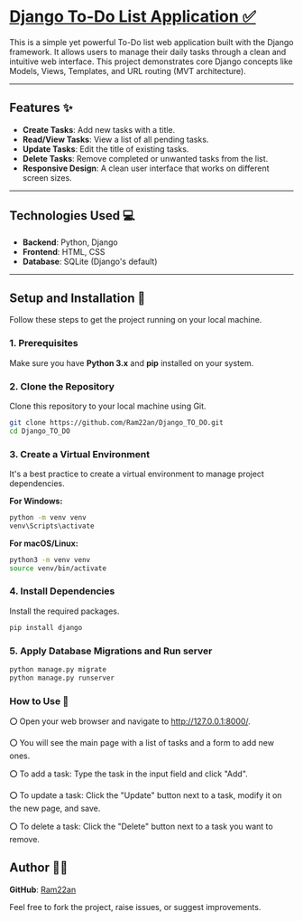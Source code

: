 # [Django To-Do List Application ✅](https://raman0314.pythonanywhere.com/)

This is a simple yet powerful To-Do list web application built with the Django framework. It allows users to manage their daily tasks through a clean and intuitive web interface. This project demonstrates core Django concepts like Models, Views, Templates, and URL routing (MVT architecture).

---

## Features ✨

* **Create Tasks**: Add new tasks with a title.
* **Read/View Tasks**: View a list of all pending tasks.
* **Update Tasks**: Edit the title of existing tasks.
* **Delete Tasks**: Remove completed or unwanted tasks from the list.
* **Responsive Design**: A clean user interface that works on different screen sizes.

---

## Technologies Used 💻

* **Backend**: Python, Django
* **Frontend**: HTML, CSS
* **Database**: SQLite (Django's default)

---

## Setup and Installation 🚀

Follow these steps to get the project running on your local machine.

### 1. Prerequisites

Make sure you have **Python 3.x** and **pip** installed on your system.

### 2. Clone the Repository

Clone this repository to your local machine using Git.

```bash
git clone https://github.com/Ram22an/Django_TO_DO.git
cd Django_TO_DO
```
### 3. Create a Virtual Environment

It's a best practice to create a virtual environment to manage project dependencies.

**For Windows:**

```bash
python -m venv venv
venv\Scripts\activate
```
**For macOS/Linux:**

```bash
python3 -m venv venv
source venv/bin/activate
```

### 4. Install Dependencies

Install the required packages.

```bash
pip install django
```
### 5. Apply Database Migrations and Run server
```bash
python manage.py migrate
python manage.py runserver
```
### How to Use 📝

**⚪** Open your web browser and navigate to http://127.0.0.1:8000/.

**⚪** You will see the main page with a list of tasks and a form to add new ones.

**⚪** To add a task: Type the task in the input field and click "Add".

**⚪** To update a task: Click the "Update" button next to a task, modify it on the new page, and save.

**⚪** To delete a task: Click the "Delete" button next to a task you want to remove.

## **Author 👨‍💻**

**GitHub**: [Ram22an](https://github.com/Ram22an)

Feel free to fork the project, raise issues, or suggest improvements.


